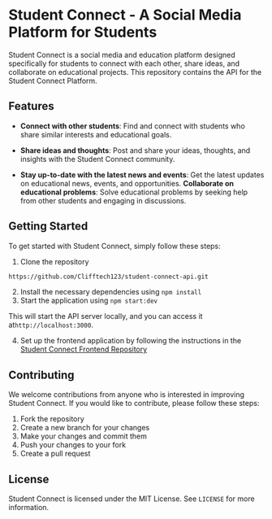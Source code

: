 # Student Connect - A Social Media Platform for Students
Student Connect is a social media and education platform designed specifically for students to connect with each other, share ideas, and collaborate on educational projects. This repository contains the API for the Student Connect Platform.
## Features

- **Connect with other students**: Find and connect with students who share similar interests and educational goals.

-  **Share ideas and thoughts**: Post and share your ideas, thoughts, and insights with the Student Connect community.
- **Stay up-to-date with the latest news and events**: Get the latest updates on educational news, events, and opportunities.
**Collaborate on educational problems**: Solve educational problems by seeking help from other students and engaging in discussions.

## Getting Started

To get started with Student Connect, simply follow these steps:

1. Clone the repository
```bash
https://github.com/Clifftech123/student-connect-api.git
```
2. Install the necessary dependencies using 
`npm install`
3. Start the application using `npm start:dev`

This will start the API server locally, and you can access it at`http://localhost:3000`.

 4.  Set up the frontend application by following the instructions in the  [Student Connect Frontend Repository](https://github.com/Clifftech123/students-conncet-client.git )

## Contributing

We welcome contributions from anyone who is interested in improving Student Connect. If you would like to contribute, please follow these steps:

1. Fork the repository
2. Create a new branch for your changes
3. Make your changes and commit them
4. Push your changes to your fork
5. Create a pull request

## License

Student Connect is licensed under the MIT License. See `LICENSE` for more information.
